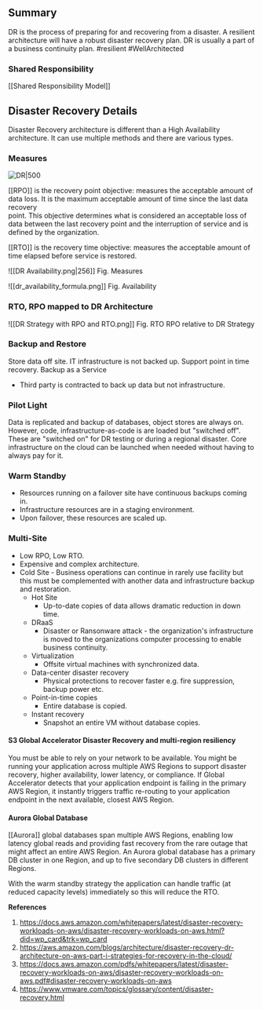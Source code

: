 ## Summary
DR is the process of preparing for and recovering from a disaster. A resilient architecture will have a robust disaster recovery plan. DR is usually a part of a  business continuity plan. #resilient #WellArchitected 

### Shared Responsibility
[[Shared Responsibility Model]]

## Disaster Recovery Details
Disaster Recovery architecture is different than a High Availability architecture. It can use multiple methods and there are various types.

### Measures

![DR|500](https://d2908q01vomqb2.cloudfront.net/fc074d501302eb2b93e2554793fcaf50b3bf7291/2021/04/02/Figure-1.png)

[[RPO]] is the recovery point objective: measures the acceptable amount of data loss. It is the maximum acceptable amount of time since the last data recovery  
point. This objective determines what is considered an acceptable loss of data between the last recovery point and the interruption of service and is defined by the organization.

[[RTO]] is the recovery time objective: measures the acceptable amount of time elapsed before service is restored.

![[DR Availability.png|256]]
Fig. Measures

![[dr_availability_formula.png]]
Fig. Availability


### RTO, RPO mapped to DR Architecture
![[DR Strategy with RPO and RTO.png]]
Fig. RTO RPO relative to DR Strategy

### Backup and Restore 
Store data off site. 
IT infrastructure is not backed up.
Support point in time recovery.
Backup as a Service
- Third party is contracted to back up data but not infrastructure.
### Pilot Light
Data is replicated and backup of databases, object stores are always on. However, code, infrastructure-as-code is are loaded but "switched off". These are "switched on" for DR testing or during a regional disaster. Core infrastructure on the cloud can be launched when needed without having to always pay for it.
### Warm Standby
- Resources running on a failover site have continuous backups coming in.
- Infrastructure resources are in a staging environment.
- Upon failover, these resources are scaled up.
### Multi-Site
- Low RPO, Low RTO.
- Expensive and complex architecture.
- Cold Site
		- Business operations can continue in rarely use facility but this must be complemented with another data and infrastructure backup and restoration.
	- Hot Site
		- Up-to-date copies of data allows dramatic reduction in down time.
	- DRaaS
		- Disaster or Ransonware attack - the organization's infrastructure is moved to the organizations computer processing to enable business continuity.
	- Virtualization
		- Offsite virtual machines with synchronized data.
	- Data-center disaster recovery
		- Physical protections to recover faster e.g. fire suppression, backup power etc.
	- Point-in-time copies
		- Entire database is copied.
	- Instant recovery
		- Snapshot an entire VM without database copies.

#### S3 Global Accelerator Disaster Recovery and multi-region resiliency

You must be able to rely on your network to be available. You might be running your application across multiple AWS Regions to support disaster recovery, higher availability, lower latency, or compliance. If Global Accelerator detects that your application endpoint is failing in the primary AWS Region, it instantly triggers traffic re-routing to your application endpoint in the next available, closest AWS Region.

#### Aurora Global Database
 [[Aurora]] global databases span multiple AWS Regions, enabling low latency global reads and providing fast recovery from the rare outage that might affect an entire AWS Region. An Aurora global database has a primary DB cluster in one Region, and up to five secondary DB clusters in different Regions.

With the warm standby strategy the application can handle traffic (at reduced capacity levels) immediately so this will reduce the RTO.

**References**

1. https://docs.aws.amazon.com/whitepapers/latest/disaster-recovery-workloads-on-aws/disaster-recovery-workloads-on-aws.html?did=wp_card&trk=wp_card
2. https://aws.amazon.com/blogs/architecture/disaster-recovery-dr-architecture-on-aws-part-i-strategies-for-recovery-in-the-cloud/
3. https://docs.aws.amazon.com/pdfs/whitepapers/latest/disaster-recovery-workloads-on-aws/disaster-recovery-workloads-on-aws.pdf#disaster-recovery-workloads-on-aws
4. https://www.vmware.com/topics/glossary/content/disaster-recovery.html